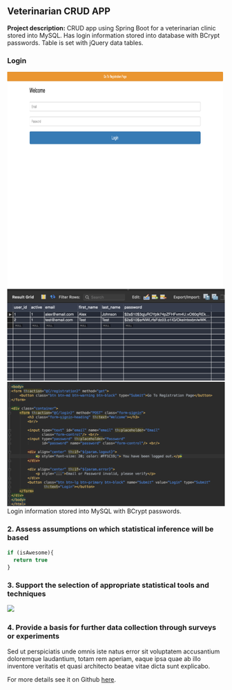 ## Veterinarian CRUD APP

**Project description:** CRUD app using Spring Boot for a veterinarian clinic stored into MySQL. Has login information stored into database with BCrypt passwords. Table is set with jQuery data tables.

### Login
<img src="images/login.png?raw=true" width="500" height="500"/>
<img src="images/usersql.png?raw=true"/>
<img src="images/logincode.png?raw=true"/>
Login information stored into MySQL with BCrypt passwords. 

### 2. Assess assumptions on which statistical inference will be based

```javascript
if (isAwesome){
  return true
}
```

### 3. Support the selection of appropriate statistical tools and techniques

<img src="images/dummy_thumbnail.jpg?raw=true"/>

### 4. Provide a basis for further data collection through surveys or experiments

Sed ut perspiciatis unde omnis iste natus error sit voluptatem accusantium doloremque laudantium, totam rem aperiam, eaque ipsa quae ab illo inventore veritatis et quasi architecto beatae vitae dicta sunt explicabo. 

For more details see it on Github [here](https://github.com/kj2386/vetapp).
